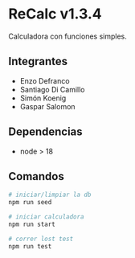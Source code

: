 # ReCalc v1.3.4

Calculadora con funciones simples.

## Integrantes

- Enzo Defranco
- Santiago Di Camillo
- Simón Koenig
- Gaspar Salomon

## Dependencias

- node > 18

## Comandos

```bash
# iniciar/limpiar la db
npm run seed

# iniciar calculadora
npm run start

# correr lost test
npm run test
```
